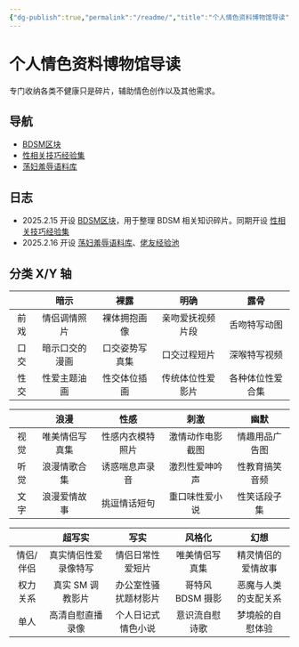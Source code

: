 ```yaml
---
{"dg-publish":true,"permalink":"/readme/","title":"个人情色资料博物馆导读","tags":["情色","NSFW","BDSM","知识整理","gardenEntry"]}
---
```



# 个人情色资料博物馆导读

专门收纳各类不健康只是碎片，辅助情色创作以及其他需求。

## 导航

- [BDSM区块](BDSM区块.md)
- [性相关技巧经验集](nsfw/性相关技巧经验集.md)
- [荡妇羞辱语料库](荡妇羞辱语料库)

## 日志

- 2025.2.15 开设 [BDSM区块](BDSM区块.md)，用于整理 BDSM 相关知识碎片。同期开设 [性相关技巧经验集](nsfw/性相关技巧经验集.md)
- 2025.2.16 开设 [荡妇羞辱语料库](荡妇羞辱语料库.md)、[佬友经验池](经验池/佬友经验池.md)

## 分类 X/Y 轴

|     |   暗示    |   裸露    |    明确    |    露骨    |
| :-: | :-----: | :-----: | :------: | :------: |
| 前戏  | 情侣调情照片  | 裸体拥抱画像  | 亲吻爱抚视频片段 |  舌吻特写动图  |
| 口交  | 暗示口交的漫画 | 口交姿势写真集 |  口交过程短片  |  深喉特写视频  |
| 性交  | 性爱主题油画  | 性交体位插画  | 传统体位性爱影片 | 各种体位性爱合集 |

|     |   浪漫    |    性感    |    刺激    |   幽默    |
| :-: | :-----: | :------: | :------: | :-----: |
| 视觉  | 唯美情侣写真集 | 性感内衣模特照片 | 激情动作电影截图 | 情趣用品广告图 |
| 听觉  | 浪漫情歌合集  | 诱惑喘息声录音  | 激烈性爱呻吟声  | 性教育搞笑音频 |
| 文字  | 浪漫爱情故事  |  挑逗情话短句  | 重口味性爱小说  | 性笑话段子集  |

|       |    超写实     |     写实     |     风格化     |     幻想     |
| :---: | :--------: | :--------: | :---------: | :--------: |
| 情侣/伴侣 | 真实情侣性爱录像特写 |  情侣日常性爱短片  |   唯美情侣写真集   | 精灵情侣的爱情故事  |
| 权力关系  | 真实 SM 调教影片 | 办公室性骚扰题材影片 | 哥特风 BDSM 摄影 | 恶魔与人类的支配关系 |
|  单人   |  高清自慰直播录像  | 个人日记式情色小说  |   意识流自慰诗歌   |  梦境般的自慰体验  |